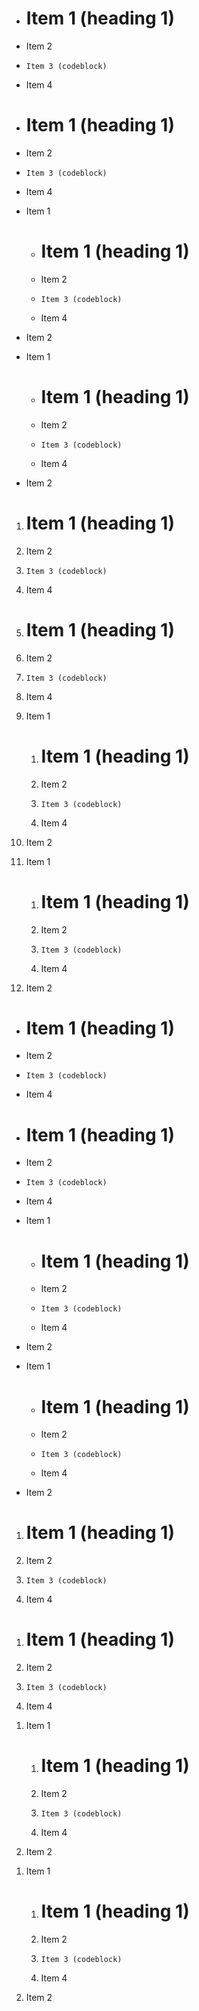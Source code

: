 - # Item 1 (heading 1)

- Item 2

- ```
  Item 3 (codeblock)
  ```

- Item 4

- # Item 1 (heading 1)
- Item 2
- ```
  Item 3 (codeblock)
  ```
- <p>Item 4</p>

- Item 1
  - # Item 1 (heading 1)
  
  - Item 2
  
  - ```
    Item 3 (codeblock)
    ```
  
  - Item 4
- Item 2

- Item 1
  - # Item 1 (heading 1)
  - Item 2
  - ```
    Item 3 (codeblock)
    ```
  - <p>Item 4</p>
- Item 2

1. # Item 1 (heading 1)

2. Item 2

3. ```
   Item 3 (codeblock)
   ```

4. Item 4

1. # Item 1 (heading 1)
2. Item 2
3. ```
   Item 3 (codeblock)
   ```
4. <p>Item 4</p>

1. Item 1
   1. # Item 1 (heading 1)
   
   2. Item 2
   
   3. ```
      Item 3 (codeblock)
      ```
   
   4. Item 4
2. Item 2

1. Item 1
   1. # Item 1 (heading 1)
   2. Item 2
   3. ```
      Item 3 (codeblock)
      ```
   4. <p>Item 4</p>
2. Item 2

<ul>
  <li>
    <h1>Item 1 (heading 1)</h1>
  </li>
  <li>
    <p>Item 2</p>
  </li>
  <li>
<pre><code>Item 3 (codeblock)
</code></pre>
  </li>
  <li>
    <p>Item 4</p>
  </li>
</ul>

<ul>
  <li>
    <h1>Item 1 (heading 1)</h1>
  </li>
  <li>Item 2</li>
  <li>
<pre><code>Item 3 (codeblock)
</code></pre>
  </li>
  <li>
    <p>Item 4</p>
  </li>
</ul>

<ul>
  <li>
    Item 1
    <ul>
      <li>
        <h1>Item 1 (heading 1)</h1>
      </li>
      <li>
        <p>Item 2</p>
      </li>
      <li>
<pre><code>Item 3 (codeblock)
</code></pre>
      </li>
      <li>
        <p>Item 4</p>
      </li>
    </ul>
  </li>
  <li>Item 2</li>
</ul>

<ul>
  <li>
    Item 1
    <ul>
      <li>
        <h1>Item 1 (heading 1)</h1>
      </li>
      <li>Item 2</li>
      <li>
<pre><code>Item 3 (codeblock)
</code></pre>
      </li>
      <li>
        <p>Item 4</p>
      </li>
    </ul>
  </li>
  <li>Item 2</li>
</ul>

<ol>
  <li>
    <h1>Item 1 (heading 1)</h1>
  </li>
  <li>
    <p>Item 2</p>
  </li>
  <li>
<pre><code>Item 3 (codeblock)
</code></pre>
  </li>
  <li>
    <p>Item 4</p>
  </li>
</ol>

<ol>
  <li>
    <h1>Item 1 (heading 1)</h1>
  </li>
  <li>Item 2</li>
  <li>
<pre><code>Item 3 (codeblock)
</code></pre>
  </li>
  <li>
    <p>Item 4</p>
  </li>
</ol>

<ol>
  <li>
    Item 1
    <ol>
      <li>
        <h1>Item 1 (heading 1)</h1>
      </li>
      <li>
        <p>Item 2</p>
      </li>
      <li>
<pre><code>Item 3 (codeblock)
</code></pre>
      </li>
      <li>
        <p>Item 4</p>
      </li>
    </ol>
  </li>
  <li>Item 2</li>
</ol>

<ol>
  <li>
    Item 1
    <ol>
      <li>
        <h1>Item 1 (heading 1)</h1>
      </li>
      <li>Item 2</li>
      <li>
<pre><code>Item 3 (codeblock)
</code></pre>
      </li>
      <li>
        <p>Item 4</p>
      </li>
    </ol>
  </li>
  <li>Item 2</li>
</ol>